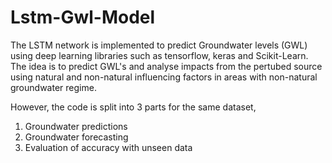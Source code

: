 # Lstm-Gwl-Model

The LSTM network is implemented to predict Groundwater levels (GWL) using deep learning libraries such as tensorflow, keras and Scikit-Learn. The idea is to predict GWL's and analyse impacts from the pertubed source using natural and non-natural influencing factors in areas with non-natural groundwater regime. 

However, the code is split into 3 parts for the same dataset, 
1) Groundwater predictions
2) Groundwater forecasting 
3) Evaluation of accuracy with unseen data

